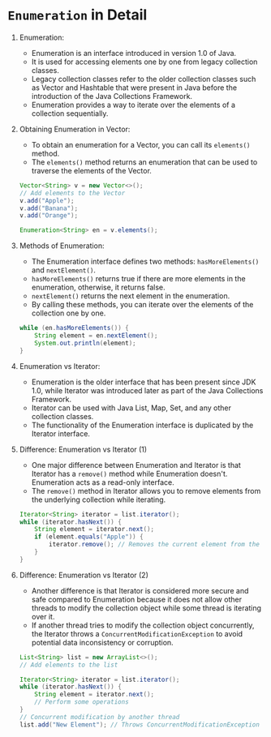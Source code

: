 # **`Enumeration` in Detail**

1. Enumeration:
   - Enumeration is an interface introduced in version 1.0 of Java.
   - It is used for accessing elements one by one from legacy collection classes.
   - Legacy collection classes refer to the older collection classes such as Vector and Hashtable that were present in Java before the introduction of the Java Collections Framework.
   - Enumeration provides a way to iterate over the elements of a collection sequentially.

2. Obtaining Enumeration in Vector:
   - To obtain an enumeration for a Vector, you can call its `elements()` method.
   - The `elements()` method returns an enumeration that can be used to traverse the elements of the Vector.
   
   ```java
   Vector<String> v = new Vector<>();
   // Add elements to the Vector
   v.add("Apple");
   v.add("Banana");
   v.add("Orange");
   
   Enumeration<String> en = v.elements();
   ```

3. Methods of Enumeration:
   - The Enumeration interface defines two methods: `hasMoreElements()` and `nextElement()`.
   - `hasMoreElements()` returns true if there are more elements in the enumeration, otherwise, it returns false.
   - `nextElement()` returns the next element in the enumeration.
   - By calling these methods, you can iterate over the elements of the collection one by one.
   
   ```java
   while (en.hasMoreElements()) {
       String element = en.nextElement();
       System.out.println(element);
   }
   ```

4. Enumeration vs Iterator:
   - Enumeration is the older interface that has been present since JDK 1.0, while Iterator was introduced later as part of the Java Collections Framework.
   - Iterator can be used with Java List, Map, Set, and any other collection classes.
   - The functionality of the Enumeration interface is duplicated by the Iterator interface.

5. Difference: Enumeration vs Iterator (1)
   - One major difference between Enumeration and Iterator is that Iterator has a `remove()` method while Enumeration doesn't. Enumeration acts as a read-only interface.
   - The `remove()` method in Iterator allows you to remove elements from the underlying collection while iterating.
   
   ```java
   Iterator<String> iterator = list.iterator();
   while (iterator.hasNext()) {
       String element = iterator.next();
       if (element.equals("Apple")) {
           iterator.remove(); // Removes the current element from the list
       }
   }
   ```

6. Difference: Enumeration vs Iterator (2)
   - Another difference is that Iterator is considered more secure and safe compared to Enumeration because it does not allow other threads to modify the collection object while some thread is iterating over it.
   - If another thread tries to modify the collection object concurrently, the Iterator throws a `ConcurrentModificationException` to avoid potential data inconsistency or corruption.
   
   ```java
   List<String> list = new ArrayList<>();
   // Add elements to the list
   
   Iterator<String> iterator = list.iterator();
   while (iterator.hasNext()) {
       String element = iterator.next();
       // Perform some operations
   }
   // Concurrent modification by another thread
   list.add("New Element"); // Throws ConcurrentModificationException
   ```

